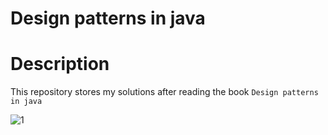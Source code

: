 # Design patterns in java

# Description
This repository stores my solutions after reading the book `Design patterns in java`

![1](https://img3.doubanio.com/lpic/s2385501.jpg)